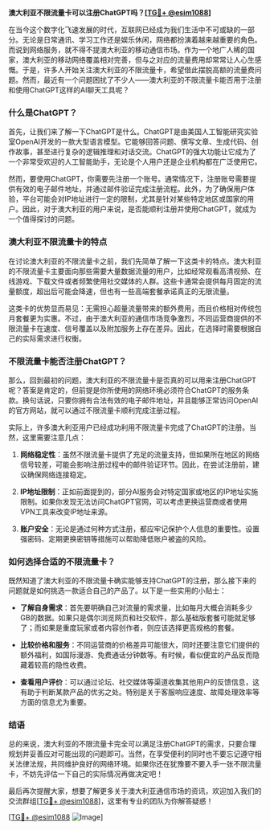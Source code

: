 **澳大利亚不限流量卡可以注册ChatGPT吗？[[TG💪+ @esim1088](https://t.me/s/esim1088)]**

在当今这个数字化飞速发展的时代，互联网已经成为我们生活中不可或缺的一部分。无论是日常通讯、学习工作还是娱乐休闲，网络都扮演着越来越重要的角色。而说到网络服务，就不得不提澳大利亚的移动通信市场。作为一个地广人稀的国家，澳大利亚的移动网络覆盖相对完善，但与之对应的流量费用却常常让人心生感慨。于是，许多人开始关注澳大利亚的不限流量卡，希望借此摆脱高额的流量费问题。然而，最近有一个问题困扰了不少人——澳大利亚的不限流量卡能否用于注册和使用ChatGPT这样的AI聊天工具呢？

### 什么是ChatGPT？

首先，让我们来了解一下ChatGPT是什么。ChatGPT是由美国人工智能研究实验室OpenAI开发的一款大型语言模型。它能够回答问题、撰写文章、生成代码、创作故事，甚至进行复杂的逻辑推理和对话交流。ChatGPT的强大功能让它成为了一个非常受欢迎的人工智能助手，无论是个人用户还是企业机构都在广泛使用它。

然而，要使用ChatGPT，你需要先注册一个账号。通常情况下，注册账号需要提供有效的电子邮件地址，并通过邮件验证完成注册流程。此外，为了确保用户体验，平台可能会对IP地址进行一定的限制，尤其是针对某些特定地区或国家的用户。因此，对于澳大利亚的用户来说，是否能顺利注册并使用ChatGPT，就成为一个值得探讨的问题。

### 澳大利亚不限流量卡的特点

在讨论澳大利亚的不限流量卡之前，我们先简单了解一下这类卡的特点。澳大利亚的不限流量卡主要面向那些需要大量数据流量的用户，比如经常观看高清视频、在线游戏、下载文件或者频繁使用社交媒体的人群。这些卡通常会提供每月固定的流量额度，超出后可能会降速，但也有一些高端套餐承诺真正的无限流量。

这类卡的优势显而易见：无需担心超量流量带来的额外费用，而且价格相对传统包月套餐更为实惠。不过，由于澳大利亚的通信市场竞争激烈，不同运营商提供的不限流量卡在速度、信号覆盖以及附加服务上存在差异。因此，在选择时需要根据自己的实际需求进行权衡。

### 不限流量卡能否注册ChatGPT？

那么，回到最初的问题，澳大利亚的不限流量卡是否真的可以用来注册ChatGPT呢？答案是肯定的，但前提是你所使用的网络环境必须符合ChatGPT的服务条款。换句话说，只要你拥有合法有效的电子邮件地址，并且能够正常访问OpenAI的官方网站，就可以通过不限流量卡顺利完成注册过程。

实际上，许多澳大利亚用户已经成功利用不限流量卡完成了ChatGPT的注册。当然，这里需要注意几点：

1. **网络稳定性**：虽然不限流量卡提供了充足的流量支持，但如果所在地区的网络信号较差，可能会影响注册过程中的邮件验证环节。因此，在尝试注册前，建议确保网络连接稳定。
   
2. **IP地址限制**：正如前面提到的，部分AI服务会对特定国家或地区的IP地址实施限制。如果你发现无法访问ChatGPT官网，可以考虑更换运营商或者使用VPN工具来改变IP地址来源。

3. **账户安全**：无论是通过何种方式注册，都应牢记保护个人信息的重要性。设置强密码、定期更换密钥等措施可以帮助降低账户被盗的风险。

### 如何选择合适的不限流量卡？

既然知道了澳大利亚的不限流量卡确实能够支持ChatGPT的注册，那么接下来的问题就是如何挑选一款适合自己的产品了。以下是一些实用的小贴士：

- **了解自身需求**：首先要明确自己对流量的需求量，比如每月大概会消耗多少GB的数据。如果只是偶尔浏览网页和社交软件，那么基础版套餐可能就足够了；而如果是重度玩家或者内容创作者，则应该选择更高规格的套餐。
  
- **比较价格和服务**：不同运营商的价格差异可能很大，同时还要注意它们提供的额外福利，如国际漫游、免费通话分钟数等。有时候，看似便宜的产品反而隐藏着较高的隐性收费。

- **查看用户评价**：可以通过论坛、社交媒体等渠道收集其他用户的反馈信息，这有助于判断某款产品的优劣之处。特别是关于客服响应速度、故障处理效率等方面的信息尤为重要。

### 结语

总的来说，澳大利亚的不限流量卡完全可以满足注册ChatGPT的需求，只要合理规划并妥善应对可能出现的问题即可。当然，在享受便利的同时也不要忘记遵守相关法律法规，共同维护良好的网络环境。如果你还在犹豫要不要入手一张不限流量卡，不妨先评估一下自己的实际情况再做决定吧！

最后再次提醒大家，想要了解更多关于澳大利亚通信市场的资讯，欢迎加入我们的交流群组[[TG💪+ @esim1088](https://t.me/s/esim1088)]，这里有专业的团队为你解答疑惑！  

[[TG💪+ @esim1088](https://t.me/s/esim1088) ![Image](https://i.postimg.cc/4NQfJmqS/Snipaste-2025-05-13-00-14-12.png)]
